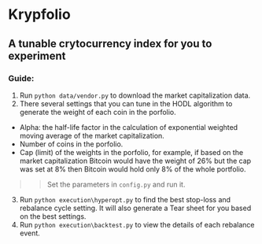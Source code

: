 # Krypfolio

## A tunable crytocurrency index for you to experiment

### Guide:

1. Run `python data/vendor.py` to download the market capitalization data.
2. There several settings that you can tune in the HODL algorithm to generate the weight of each coin in the porfolio.

- Alpha: the half-life factor in the calculation of exponential weighted moving average of the market capitalization.
- Number of coins in the porfolio.
- Cap (limit) of the weights in the porfolio, for example, if based on the market capitalization Bitcoin would have the weight of 26% but the cap was set at 8% then Bitcoin would hold only 8% of the whole portfolio.

> > Set the parameters in `config.py` and run it.

3. Run `python execution\hyperopt.py` to find the best stop-loss and rebalance cycle setting. It will also generate a Tear sheet for you based on the best settings.
4. Run `python execution\backtest.py` to view the details of each rebalance event.
